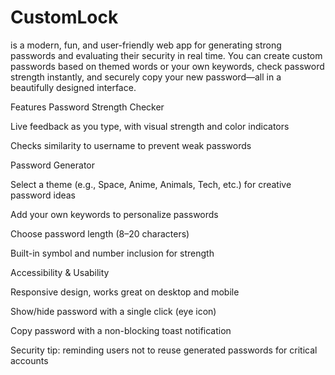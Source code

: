 # CustomLock

is a modern, fun, and user-friendly web app for generating strong passwords and evaluating their security in real time. You can create custom passwords based on themed words or your own keywords, check password strength instantly, and securely copy your new password—all in a beautifully designed interface.

Features
Password Strength Checker

Live feedback as you type, with visual strength and color indicators

Checks similarity to username to prevent weak passwords

Password Generator

Select a theme (e.g., Space, Anime, Animals, Tech, etc.) for creative password ideas

Add your own keywords to personalize passwords

Choose password length (8–20 characters)

Built-in symbol and number inclusion for strength

Accessibility & Usability

Responsive design, works great on desktop and mobile

Show/hide password with a single click (eye icon)

Copy password with a non-blocking toast notification

Security tip: reminding users not to reuse generated passwords for critical accounts
